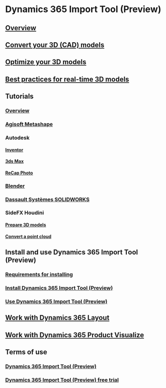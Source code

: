 # Dynamics 365 Import Tool (Preview)
## [Overview](index.md)
## [Convert your 3D (CAD) models](convert-models.md)
## [Optimize your 3D models](optimize-models.md)
## [Best practices for real-time 3D models](best-practices.md)
## Tutorials
### [Overview](tutorials-overview.md)
### [Agisoft Metashape](agisoft-metashape.md)
### Autodesk
#### [Inventor](inventor.md)
#### [3ds Max](3ds-max.md)
#### [ReCap Photo](autodesk-recap-photo.md) 
### [Blender](blender.md)
### [Dassault Systèmes SOLIDWORKS](solidworks.md)
### SideFX Houdini
#### [Prepare 3D models](houdini.md)
#### [Convert a point cloud](houdini-point-cloud.md)
## Install and use Dynamics 365 Import Tool (Preview)
### [Requirements for installing](requirements.md)
### [Install Dynamics 365 Import Tool (Preview)](install.md)
### [Use Dynamics 365 Import Tool (Preview)](import-tool.md)
## [Work with Dynamics 365 Layout](layout.md)
## [Work with Dynamics 365 Product Visualize](product-visualize.md)
## Terms of use
### [Dynamics 365 Import Tool (Preview)](../../legal/import-tool-license-terms.md)
### [Dynamics 365 Import Tool (Preview) free trial](../../legal/import-tool-free-trial.md)
